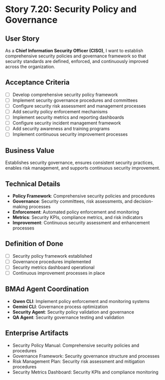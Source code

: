 # Story 7.20: Security Policy and Governance

## User Story

As a **Chief Information Security Officer (CISO)**, I want to establish comprehensive security policies and governance framework so that security standards are defined, enforced, and continuously improved across the organization.

## Acceptance Criteria

- [ ] Develop comprehensive security policy framework
- [ ] Implement security governance procedures and committees
- [ ] Configure security risk assessment and management processes
- [ ] Add security policy enforcement mechanisms
- [ ] Implement security metrics and reporting dashboards
- [ ] Configure security incident management framework
- [ ] Add security awareness and training programs
- [ ] Implement continuous security improvement processes

## Business Value

Establishes security governance, ensures consistent security practices, enables risk management, and supports continuous security improvement.

## Technical Details

- **Policy Framework**: Comprehensive security policies and procedures
- **Governance**: Security committees, risk assessments, and decision-making processes
- **Enforcement**: Automated policy enforcement and monitoring
- **Metrics**: Security KPIs, compliance metrics, and risk indicators
- **Improvement**: Continuous security assessment and enhancement processes

## Definition of Done

- [ ] Security policy framework established
- [ ] Governance procedures implemented
- [ ] Security metrics dashboard operational
- [ ] Continuous improvement processes in place

## BMAd Agent Coordination

- **Qwen CLI**: Implement policy enforcement and monitoring systems
- **Gemini CLI**: Governance process optimization
- **Security Agent**: Security policy validation and governance
- **QA Agent**: Security governance testing and validation

## Enterprise Artifacts

- Security Policy Manual: Comprehensive security policies and procedures
- Governance Framework: Security governance structure and processes
- Risk Management Plan: Security risk assessment and mitigation procedures
- Security Metrics Dashboard: Security KPIs and compliance monitoring
